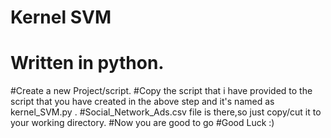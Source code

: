 # Kernel SVM
# Written in python.
#Create a new Project/script.
#Copy the script that i have provided to the script that you have created in the above step and it's named as kernel_SVM.py .
#Social_Network_Ads.csv file is there,so just copy/cut it to your working directory.
#Now you are good to go
#Good Luck :)